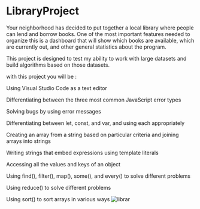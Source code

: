 # LibraryProject
Your neighborhood has decided to put together a local library where people can lend and borrow books. One of the most important features needed to organize this is a dashboard that will show which books are available, which are currently out, and other general statistics about the program.

This project is designed to test my ability to work with large datasets and build algorithms based on those datasets.

with this project you will be :

Using Visual Studio Code as a text editor

Differentiating between the three most common JavaScript error types

Solving bugs by using error messages

Differentiating between let, const, and var, and using each appropriately

Creating an array from a string based on particular criteria and joining arrays into strings

Writing strings that embed expressions using template literals

Accessing all the values and keys of an object

Using find(), filter(), map(), some(), and every() to solve different problems

Using reduce() to solve different problems

Using sort() to sort arrays in various ways
![librar](https://user-images.githubusercontent.com/90927148/170608185-4aaefb34-09ad-42e8-a39a-c1bfe5c576ab.png)
